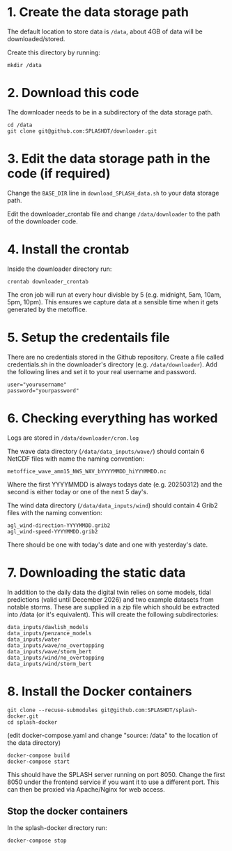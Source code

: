 # 1. Create the data storage path

The default location to store data is `/data`, about 4GB of data will be downloaded/stored.

Create this directory by running:

~~~
mkdir /data
~~~

# 2. Download this code

The downloader needs to be in a subdirectory of the data storage path.

~~~
cd /data
git clone git@github.com:SPLASHDT/downloader.git
~~~

# 3. Edit the data storage path in the code (if required)

Change the `BASE_DIR` line in `download_SPLASH_data.sh` to your data storage path.

Edit the downloader_crontab file and change `/data/downloader` to the path of the downloader code.

# 4. Install the crontab

Inside the downloader directory run:

`crontab downloader_crontab`

The cron job will run at every hour divisble by 5 (e.g. midnight, 5am, 10am, 5pm, 10pm). This ensures we capture data at a sensible time when it gets generated by the metoffice.

# 5. Setup the credentails file

There are no credentials stored in the Github repository. Create a file called credentials.sh in the downloader's directory (e.g. `/data/downloader`). Add the following lines and set 
it to your real username and password.

~~~
user="yourusername"
password="yourpassword"
~~~

# 6. Checking everything has worked

Logs are stored in `/data/downloader/cron.log`

The wave data directory (`/data/data_inputs/wave/`) should contain 6 NetCDF files with name the naming convention:

`metoffice_wave_amm15_NWS_WAV_bYYYYMMDD_hiYYYMMDD.nc`

Where the first YYYYMMDD is always todays date (e.g. 20250312) and the second is either today or one of the next 5 day's.

The wind data directory (`/data/data_inputs/wind`) should contain 4 Grib2 files with the naming convention:

~~~
agl_wind-direction-YYYYMMDD.grib2
agl_wind-speed-YYYYMMDD.grib2
~~~

There should be one with today's date and one with yesterday's date.


# 7. Downloading the static data

In addition to the daily data the digital twin relies on some models, tidal predictions (valid until December 2026) and two example datasets from notable storms.
These are supplied in a zip file which should be extracted into /data (or it's equivalent). This will create the following subdirectories:

~~~
data_inputs/dawlish_models
data_inputs/penzance_models
data_inputs/water
data_inputs/wave/no_overtopping
data_inputs/wave/storm_bert
data_inputs/wind/no_overtopping
data_inputs/wind/storm_bert
~~~

# 8. Install the Docker containers

~~~
git clone --recuse-submodules git@github.com:SPLASHDT/splash-docker.git
cd splash-docker
~~~

(edit docker-compose.yaml and change "source: /data" to the location of the data directory)

~~~
docker-compose build
docker-compose start
~~~

This should have the SPLASH server running on port 8050. Change the first 8050 under the frontend service if you want it to use a different port.
This can then be proxied via Apache/Nginx for web access.

## Stop the docker containers

In the splash-docker directory run:

~~~
docker-compose stop
~~~
